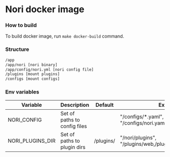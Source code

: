 # Nori docker image

### How to build

To build docker image, run `make docker-build` command.

### Structure
```bash
/app
/app/nori [nori binary]
/app/config/nori.yml [nori config file]
/plugins [mount plugins]
/configs [mount configs]
```

### Env variables

Variable | Description | Default | Examples
---|---|---|---
NORI_CONFIG | Set of paths to config files | | "/configs/*.yaml", "/configs/nori.yaml,/configs/plugins.yaml"
NORI_PLUGINS_DIR | Set of paths to plugin dirs | /plugins/ | "/nori/plugins", "/plugins/web,/plugins/admin"